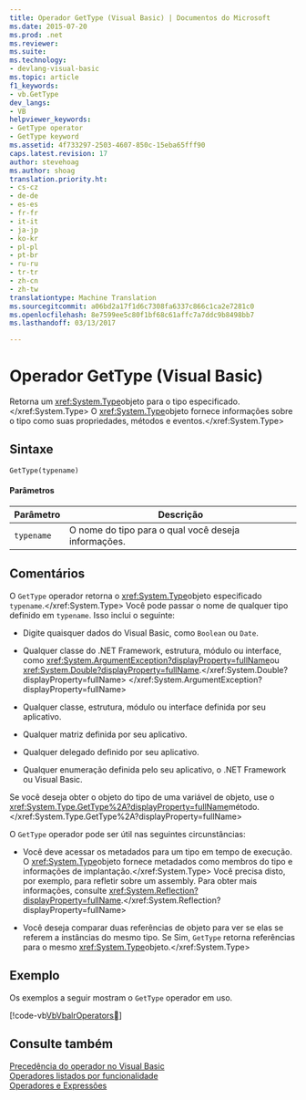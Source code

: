 ```yaml
---
title: Operador GetType (Visual Basic) | Documentos do Microsoft
ms.date: 2015-07-20
ms.prod: .net
ms.reviewer: 
ms.suite: 
ms.technology:
- devlang-visual-basic
ms.topic: article
f1_keywords:
- vb.GetType
dev_langs:
- VB
helpviewer_keywords:
- GetType operator
- GetType keyword
ms.assetid: 4f733297-2503-4607-850c-15eba65fff90
caps.latest.revision: 17
author: stevehoag
ms.author: shoag
translation.priority.ht:
- cs-cz
- de-de
- es-es
- fr-fr
- it-it
- ja-jp
- ko-kr
- pl-pl
- pt-br
- ru-ru
- tr-tr
- zh-cn
- zh-tw
translationtype: Machine Translation
ms.sourcegitcommit: a06bd2a17f1d6c7308fa6337c866c1ca2e7281c0
ms.openlocfilehash: 8e7599ee5c80f1bf68c61affc7a7ddc9b8498bb7
ms.lasthandoff: 03/13/2017

---
```

# <a name="gettype-operator-visual-basic"></a>Operador GetType (Visual Basic)
Retorna um <xref:System.Type>objeto para o tipo especificado.</xref:System.Type> O <xref:System.Type>objeto fornece informações sobre o tipo como suas propriedades, métodos e eventos.</xref:System.Type>  
  
## <a name="syntax"></a>Sintaxe  
  
```  
GetType(typename)  
```  
  
#### <a name="parameters"></a>Parâmetros  
  
|Parâmetro|Descrição|  
|---|---|  
|`typename`|O nome do tipo para o qual você deseja informações.|  
  
## <a name="remarks"></a>Comentários  
 O `GetType` operador retorna o <xref:System.Type>objeto especificado `typename`.</xref:System.Type> Você pode passar o nome de qualquer tipo definido em `typename`. Isso inclui o seguinte:  
  
-   Digite quaisquer dados do Visual Basic, como `Boolean` ou `Date`.  
  
-   Qualquer classe do .NET Framework, estrutura, módulo ou interface, como <xref:System.ArgumentException?displayProperty=fullName>ou <xref:System.Double?displayProperty=fullName>.</xref:System.Double?displayProperty=fullName> </xref:System.ArgumentException?displayProperty=fullName>  
  
-   Qualquer classe, estrutura, módulo ou interface definida por seu aplicativo.  
  
-   Qualquer matriz definida por seu aplicativo.  
  
-   Qualquer delegado definido por seu aplicativo.  
  
-   Qualquer enumeração definida pelo seu aplicativo, o .NET Framework ou Visual Basic.  
  
 Se você deseja obter o objeto do tipo de uma variável de objeto, use o <xref:System.Type.GetType%2A?displayProperty=fullName>método.</xref:System.Type.GetType%2A?displayProperty=fullName>  
  
 O `GetType` operador pode ser útil nas seguintes circunstâncias:  
  
-   Você deve acessar os metadados para um tipo em tempo de execução. O <xref:System.Type>objeto fornece metadados como membros do tipo e informações de implantação.</xref:System.Type> Você precisa disto, por exemplo, para refletir sobre um assembly. Para obter mais informações, consulte <xref:System.Reflection?displayProperty=fullName>.</xref:System.Reflection?displayProperty=fullName>  
  
-   Você deseja comparar duas referências de objeto para ver se elas se referem a instâncias do mesmo tipo. Se Sim, `GetType` retorna referências para o mesmo <xref:System.Type>objeto.</xref:System.Type>  
  
## <a name="example"></a>Exemplo  
 Os exemplos a seguir mostram o `GetType` operador em uso.  
  
 [!code-vb[VbVbalrOperators&#26;](../../../visual-basic/language-reference/operators/codesnippet/VisualBasic/gettype-operator_1.vb)]  
  
## <a name="see-also"></a>Consulte também  
 [Precedência do operador no Visual Basic](../../../visual-basic/language-reference/operators/operator-precedence.md)   
 [Operadores listados por funcionalidade](../../../visual-basic/language-reference/operators/operators-listed-by-functionality.md)   
 [Operadores e Expressões](../../../visual-basic/programming-guide/language-features/operators-and-expressions/index.md)
